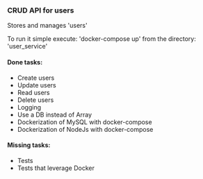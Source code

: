 ### CRUD API for users
Stores and manages 'users'

To run it simple execute: 'docker-compose up' from the directory: 'user_service'

#### Done tasks:
* Create users
* Update users
* Read users
* Delete users
* Logging
* Use a DB instead of Array
* Dockerization of MySQL with docker-compose
* Dockerization of NodeJs with docker-compose

#### Missing tasks:
* Tests
* Tests that leverage Docker
